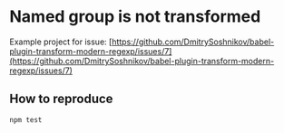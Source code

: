 # Named group is not transformed

Example project for issue:
[https://github.com/DmitrySoshnikov/babel-plugin-transform-modern-regexp/issues/7](https://github.com/DmitrySoshnikov/babel-plugin-transform-modern-regexp/issues/7)

## How to reproduce

`npm test`
